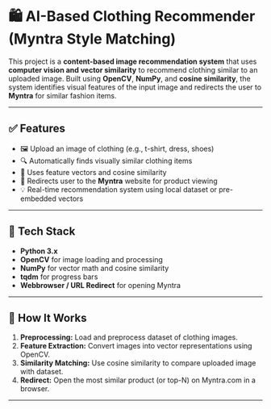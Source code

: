 # 🛍️ AI-Based Clothing Recommender (Myntra Style Matching)

This project is a **content-based image recommendation system** that uses **computer vision and vector similarity** to recommend clothing similar to an uploaded image. Built using **OpenCV**, **NumPy**, and **cosine similarity**, the system identifies visual features of the input image and redirects the user to **Myntra** for similar fashion items.

---

## ✅ Features

- 🖼️ Upload an image of clothing (e.g., t-shirt, dress, shoes)
- 🔍 Automatically finds visually similar clothing items
- 🤖 Uses feature vectors and cosine similarity
- 🔗 Redirects user to the **Myntra** website for product viewing
- 💡 Real-time recommendation system using local dataset or pre-embedded vectors

---

## 🔧 Tech Stack

- **Python 3.x**
- **OpenCV** for image loading and processing
- **NumPy** for vector math and cosine similarity
- **tqdm** for progress bars
- **Webbrowser / URL Redirect** for opening Myntra

---

## 🧠 How It Works

1. **Preprocessing:** Load and preprocess dataset of clothing images.
2. **Feature Extraction:** Convert images into vector representations using OpenCV.
3. **Similarity Matching:** Use cosine similarity to compare uploaded image with dataset.
4. **Redirect:** Open the most similar product (or top-N) on Myntra.com in a browser.

---


